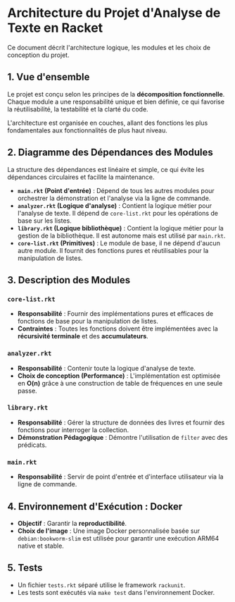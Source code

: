 # Architecture du Projet d'Analyse de Texte en Racket

Ce document décrit l'architecture logique, les modules et les choix de conception du projet.

## 1. Vue d'ensemble

Le projet est conçu selon les principes de la **décomposition fonctionnelle**. Chaque module a une responsabilité unique et bien définie, ce qui favorise la réutilisabilité, la testabilité et la clarté du code.

L'architecture est organisée en couches, allant des fonctions les plus fondamentales aux fonctionnalités de plus haut niveau.

## 2. Diagramme des Dépendances des Modules

La structure des dépendances est linéaire et simple, ce qui évite les dépendances circulaires et facilite la maintenance.

-   **`main.rkt` (Point d'entrée)** : Dépend de tous les autres modules pour orchestrer la démonstration et l'analyse via la ligne de commande.
-   **`analyzer.rkt` (Logique d'analyse)** : Contient la logique métier pour l'analyse de texte. Il dépend de `core-list.rkt` pour les opérations de base sur les listes.
-   **`library.rkt` (Logique bibliothèque)** : Contient la logique métier pour la gestion de la bibliothèque. Il est autonome mais est utilisé par `main.rkt`.
-   **`core-list.rkt` (Primitives)** : Le module de base, il ne dépend d'aucun autre module. Il fournit des fonctions pures et réutilisables pour la manipulation de listes.

## 3. Description des Modules

### `core-list.rkt`
-   **Responsabilité** : Fournir des implémentations pures et efficaces de fonctions de base pour la manipulation de listes.
-   **Contraintes** : Toutes les fonctions doivent être implémentées avec la **récursivité terminale** et des **accumulateurs**.

### `analyzer.rkt`
-   **Responsabilité** : Contenir toute la logique d'analyse de texte.
-   **Choix de conception (Performance)** : L'implémentation est optimisée en **O(n)** grâce à une construction de table de fréquences en une seule passe.

### `library.rkt`
-   **Responsabilité** : Gérer la structure de données des livres et fournir des fonctions pour interroger la collection.
-   **Démonstration Pédagogique** : Démontre l'utilisation de `filter` avec des prédicats.

### `main.rkt`
-   **Responsabilité** : Servir de point d'entrée et d'interface utilisateur via la ligne de commande.

## 4. Environnement d'Exécution : Docker

-   **Objectif** : Garantir la **reproductibilité**.
-   **Choix de l'image** : Une image Docker personnalisée basée sur `debian:bookworm-slim` est utilisée pour garantir une exécution ARM64 native et stable.

## 5. Tests

-   Un fichier `tests.rkt` séparé utilise le framework `rackunit`.
-   Les tests sont exécutés via `make test` dans l'environnement Docker.